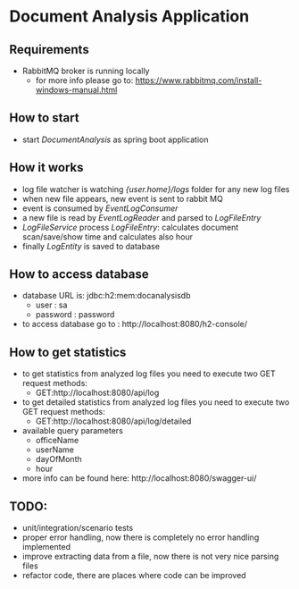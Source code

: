 # Document Analysis Application
## Requirements
- RabbitMQ broker is running locally
  - for more info please go to: https://www.rabbitmq.com/install-windows-manual.html

## How to start
- start *DocumentAnalysis* as spring boot application

## How it works
- log file watcher is watching *{user.home}/logs* folder for any new log files
- when new file appears, new event is sent to rabbit MQ 
- event is consumed by *EventLogConsumer*
- a new file is read by *EventLogReader* and parsed to *LogFileEntry*
- *LogFileService* process *LogFileEntry*: calculates document scan/save/show time and calculates also hour  
- finally *LogEntity* is saved to database

## How to access database
- database URL is:  jdbc:h2:mem:docanalysisdb
  - user : sa
  - password : password
- to access database go to : http://localhost:8080/h2-console/

## How to get statistics
- to get statistics from analyzed log files you need to execute two GET request methods:
  - GET:http://localhost:8080/api/log
- to get detailed statistics from analyzed log files you need to execute two GET request methods:
  - GET:http://localhost:8080/api/log/detailed
- available query parameters
  - officeName
  - userName
  - dayOfMonth
  - hour  
- more info can be found here: http://localhost:8080/swagger-ui/  

## TODO:
- unit/integration/scenario tests
- proper error handling,  now there is completely no error handling implemented
- improve extracting data from a file, now there is not very nice parsing files
- refactor code, there are places where code can be improved
